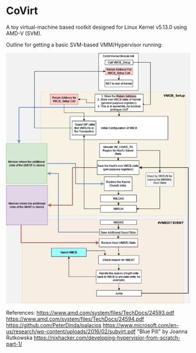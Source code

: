 # CoVirt

A toy virtual-machine based rootkit designed for Linux Kernel v5.13.0 using AMD-V (SVM).

Outline for getting a basic SVM-based VMM/Hypervisor running:

![Alt text](./CoVirt%20Setup%20Diagram.png?raw=true "CoVirt Setup Diagram")


References:
https://www.amd.com/system/files/TechDocs/24593.pdf 
https://www.amd.com/system/files/TechDocs/24594.pdf
https://github.com/PeterDinda/palacios
https://www.microsoft.com/en-us/research/wp-content/uploads/2016/02/subvirt.pdf
"Blue Pill" by Joanna Rutkowska
https://nixhacker.com/developing-hypervisior-from-scratch-part-1/
